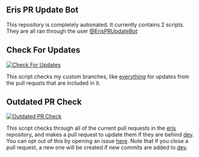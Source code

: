 ## Eris PR Update Bot
This repository is completely automated. It currently contains 2 scripts. They are all ran through the user [@ErisPRUpdateBot](https://github.com/ErisPRUpdateBot)

## Check For Updates
[![Check For Updates](https://github.com/DonovanDMC/ErisPRUpdateBot/actions/workflows/check-for-updates.yml/badge.svg?branch=master)](https://github.com/DonovanDMC/ErisPRUpdateBot/actions/workflows/check-for-updates.yml)

This script checks my custom branches, like [everything](https://github.com/DonovanDMC/eris/tree/everything) for updates from the pull requsts that are included in it.

## Outdated PR Check
[![Outdated PR Check](https://github.com/DonovanDMC/ErisPRUpdateBot/actions/workflows/outdated-pr-check.yml/badge.svg?branch=master)](https://github.com/DonovanDMC/ErisPRUpdateBot/actions/workflows/outdated-pr-check.yml)

This script checks through all of the current pull requests in the [eris](http://github.com/abalabahaha/eris/pulls) repository, and makes a pull request to update them if they are behind [dev](http://github.com/abalabahaha/eris/tree/dev). You can opt out of this by opening an issue [here](https://github.com/DonovanDMC/ErisPRUpdateBot/issues/new?assignees=DonovanDMC&labels=&template=exclude-from-automatic-pr-creation.md&title=Automatic+PR+Creation+Exclusion+Request). Note that if you close a pull request, a new one will be created if new commits are added to [dev](http://github.com/abalabahaha/eris/tree/dev).
